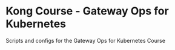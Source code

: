 # Kong Course - Gateway Ops for Kubernetes
Scripts and configs for the Gateway Ops for Kubernetes Course

